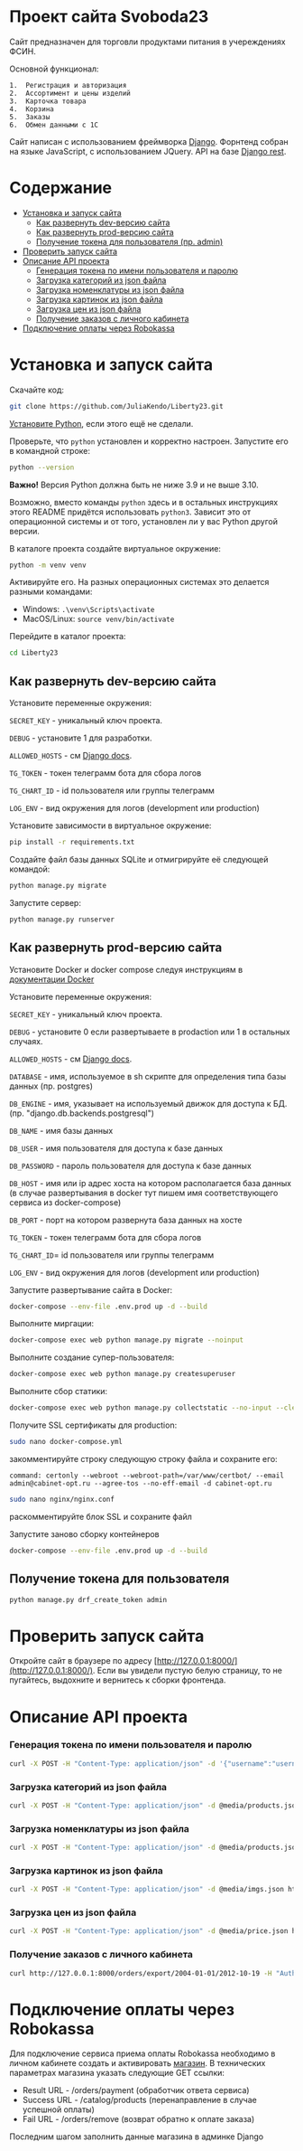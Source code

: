 # Проект сайта Svoboda23
Сайт предназначен для торговли продуктами питания в учереждениях ФСИН.

Основной функционал:

    1.  Регистрация и авторизация
    2.  Ассортимент и цены изделий
    3.  Карточка товара
    4.	Корзина
    5.	Заказы
    6.	Обмен данными с 1С

Сайт написан с использованием фреймворка  [Django](https://docs.djangoproject.com/en/5.0/). Форнтенд собран на языке JavaScript, с использованием JQuery. API на базе [Django rest](https://www.django-rest-framework.org).


# Содержание

- [Установка и запуск сайта](#установка-и-запуск-сайта)
  - [Как развернуть dev-версию сайта](#как-развернуть-dev-версию-сайта)
  - [Как развернуть prod-версию сайта](#как-развернуть-prod-версию-сайта)
  - [Получение токена для пользователя (пр. admin)](#получение-токена-для-пользователя)
- [Проверить запуск сайта](#проверить-запуск-сайта)
- [Описание API проекта](#описание-api-проекта)
  - [Генерация токена по имени пользователя и паролю](#генерация-токена-по-имени-пользователя-и-паролю)
  - [Загрузка категорий из json файла](#загрузка-категорий-из-json-файла)
  - [Загрузка номенклатуры из json файла](#загрузка-номенклатуры-из-json-файла)
  - [Загрузка картинок из json файла](#загрузка-картинок-из-json-файла)
  - [Загрузка цен из json файла](#загрузка-цен-из-json-файла)
  - [Получение заказов с личного кабинета](#получение-заказов-с-личного-кабинета)
- [Подключение оплаты через Robokassa](#подключение-щплаты-через-robokassa)

# Установка и запуск сайта

Скачайте код:
```sh
git clone https://github.com/JuliaKendo/Liberty23.git
```

[Установите Python](https://www.python.org/), если этого ещё не сделали.

Проверьте, что `python` установлен и корректно настроен. Запустите его в командной строке:
```sh
python --version
```
**Важно!** Версия Python должна быть не ниже 3.9 и не выше 3.10.

Возможно, вместо команды `python` здесь и в остальных инструкциях этого README придётся использовать `python3`. Зависит это от операционной системы и от того, установлен ли у вас Python другой версии.

В каталоге проекта создайте виртуальное окружение:
```sh
python -m venv venv
```
Активируйте его. На разных операционных системах это делается разными командами:
- Windows: `.\venv\Scripts\activate`
- MacOS/Linux: `source venv/bin/activate`

Перейдите в каталог проекта:

```sh
cd Liberty23
```

## Как развернуть dev-версию сайта

Установите переменные окружения:

`SECRET_KEY` - уникальный ключ проекта.

`DEBUG` - установите 1 для разработки.

`ALLOWED_HOSTS` - см [Django docs](https://docs.djangoproject.com/en/3.1/ref/settings/#allowed-hosts).

`TG_TOKEN` - токен телеграмм бота для сбора логов

`TG_CHART_ID` - id пользователя или группы телеграмм

`LOG_ENV` - вид окружения для логов (development или production)


Установите зависимости в виртуальное окружение:
```sh
pip install -r requirements.txt
```

Создайте файл базы данных SQLite и отмигрируйте её следующей командой:

```sh
python manage.py migrate
```

Запустите сервер:

```sh
python manage.py runserver
```


## Как развернуть prod-версию сайта
Установите Docker и docker compose следуя инструкциям в [документации Docker](https://docs.docker.com/engine/install/)

Установите переменные окружения:

`SECRET_KEY` - уникальный ключ проекта.

`DEBUG` - установите 0 если развертываете в prodaction или 1 в остальных случаях.

`ALLOWED_HOSTS` - см [Django docs](https://docs.djangoproject.com/en/3.1/ref/settings/#allowed-hosts).

`DATABASE` - имя, используемое в sh скрипте для определения типа базы данных (пр. postgres)

`DB_ENGINE` - имя, указывает на используемый движок для доступа к БД. (пр. "django.db.backends.postgresql")

`DB_NAME` - имя базы данных

`DB_USER` - имя пользователя для доступа к базе данных

`DB_PASSWORD` - пароль пользователя для доступа к базе данных

`DB_HOST` - имя или ip адрес хоста на котором располагается база данных (в случае развертывания в docker тут пишем имя соответствующего сервиса из docker-compose)

`DB_PORT` - порт на котором развернута база данных на хосте

`TG_TOKEN` - токен телеграмм бота для сбора логов

`TG_CHART_ID`= id пользователя или группы телеграмм

`LOG_ENV` - вид окружения для логов (development или production)

Запустите развертывание сайта в Docker:

```sh
docker-compose --env-file .env.prod up -d --build
```

Выполните миргации:

```sh
docker-compose exec web python manage.py migrate --noinput
```

Выполните создание супер-пользователя:

```sh
docker-compose exec web python manage.py createsuperuser
```

Выполните сбор статики:

```sh
docker-compose exec web python manage.py collectstatic --no-input --clear
```

Получите SSL сертификаты для production:

```sh
sudo nano docker-compose.yml
```

закомментируйте строку следующую строку файла и сохраните его:

```
command: certonly --webroot --webroot-path=/var/www/certbot/ --email admin@cabinet-opt.ru --agree-tos --no-eff-email -d cabinet-opt.ru
```

```sh
sudo nano nginx/nginx.conf
```

раскомментируйте блок SSL и сохраните файл

Запустите заново сборку контейнеров

```sh
docker-compose --env-file .env.prod up -d --build
```


## Получение токена для пользователя

```sh
python manage.py drf_create_token admin
```


# Проверить запуск сайта
Откройте сайт в браузере по адресу [http://127.0.0.1:8000/](http://127.0.0.1:8000/). Если вы увидели пустую белую страницу, то не пугайтесь, выдохните и вернитесь к сборки фронтенда.


# Описание API проекта

### Генерация токена по имени пользователя и паролю

```sh
curl -X POST -H "Content-Type: application/json" -d '{"username":"username","password":"password"}' http://127.0.0.1:8000/auth-token/
```

### Загрузка категорий из json файла

```sh
curl -X POST -H "Content-Type: application/json" -d @media/products.json http://127.0.0.1:8000/catalog/upload/categories -H "Authorization: Token 0000000000000000000000000000000000000000"
```


### Загрузка номенклатуры из json файла

```sh
curl -X POST -H "Content-Type: application/json" -d @media/products.json http://127.0.0.1:8000/catalog/upload/products -H "Authorization: Token 0000000000000000000000000000000000000000"
```


### Загрузка картинок из json файла

```sh
curl -X POST -H "Content-Type: application/json" -d @media/imgs.json http://127.0.0.1:8000/catalog/upload/images -H "Authorization: Token 0000000000000000000000000000000000000000"
```


### Загрузка цен из json файла

```sh
curl -X POST -H "Content-Type: application/json" -d @media/price.json http://127.0.0.1:8000/prices/upload -H "Authorization: Token 0000000000000000000000000000000000000000"
```


### Получение заказов с личного кабинета

```sh
curl http://127.0.0.1:8000/orders/export/2004-01-01/2012-10-19 -H "Authorization: Token 0000000000000000000000000000000000000000"
```

# Подключение оплаты через Robokassa

Для подключение сервиса приема оплаты Robokassa необходимо в личном кабинете создать и активировать [магазин](https://partner.robokassa.ru/Auth/Login?ReturnUrl=%2fShops%2fEdit%2f).
В технических параметрах магазина указать следующие GET ссылки:
  - Result URL - /orders/payment (обработчик ответа сервиса)
  - Success URL - /catalog/products (перенаправление в случае успешной оплаты)
  - Fail URL - /orders/remove (возврат обратно к оплате заказа)

Последним шагом заполнить данные магазина в админке Django
